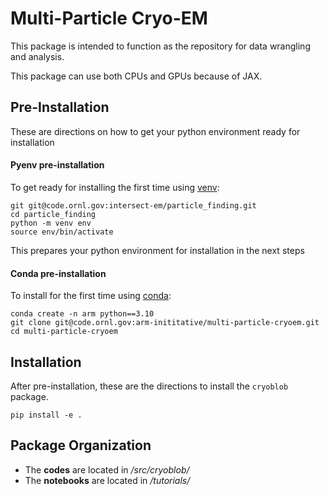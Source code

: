 # Multi-Particle Cryo-EM

This package is intended to function as the repository for data wrangling and analysis.

This package can use both CPUs and GPUs because of JAX.

## Pre-Installation

These are directions on how to get your python environment ready for installation

#### Pyenv pre-installation

To get ready for installing the first time using [venv](https://docs.python.org/3/library/venv.html):
```
git git@code.ornl.gov:intersect-em/particle_finding.git
cd particle_finding
python -m venv env
source env/bin/activate
```

This prepares your python environment for installation in the next steps

#### Conda pre-installation
To install for the first time using [conda](https://docs.conda.io/en/latest/):
```
conda create -n arm python==3.10
git clone git@code.ornl.gov:arm-inititative/multi-particle-cryoem.git
cd multi-particle-cryoem
```

## Installation

After pre-installation, these are the directions to install the `cryoblob` package.

```
pip install -e .
```


## Package Organization
* The **codes** are located in */src/cryoblob/*
* The **notebooks** are located in */tutorials/*
